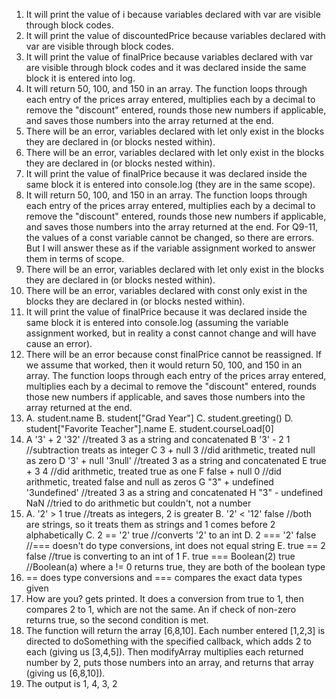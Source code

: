 1. It will print the value of i because variables declared with var are visible through block codes.
2. It will print the value of discountedPrice because variables declared with var are visible through block codes.
3. It will print the value of finalPrice because variables declared with var are visible through block codes and it was declared inside the same block it is entered into log.
4. It will return 50, 100, and 150 in an array. The function loops through each entry of the prices array entered, multiplies each by a decimal to remove the "discount" entered, rounds those new numbers if applicable, and saves those numbers into the array returned at the end.
5. There will be an error, variables declared with let only exist in the blocks they are declared in (or blocks nested within).
6. There will be an error, variables declared with let only exist in the blocks they are declared in (or blocks nested within).
7. It will print the value of finalPrice because it was declared inside the same block it is entered into console.log (they are in the same scope).
8. It will return 50, 100, and 150 in an array. The function loops through each entry of the prices array entered, multiplies each by a decimal to remove the "discount" entered, rounds those new numbers if applicable, and saves those numbers into the array returned at the end.
   For Q9-11, the values of a const variable cannot be changed, so there are errors. But I will answer these as if the variable assignment worked to answer them in terms of scope.
9. There will be an error, variables declared with let only exist in the blocks they are declared in (or blocks nested within).
10. There will be an error, variables declared with const only exist in the blocks they are declared in (or blocks nested within).
11. It will print the value of finalPrice because it was declared inside the same block it is entered into console.log (assuming the variable assignment worked, but in reality a const cannot change and will have cause an error).
12. There will be an error because const finalPrice cannot be reassigned. If we assume that worked, then it would return 50, 100, and 150 in an array. The function loops through each entry of the prices array entered, multiplies each by a decimal to remove the "discount" entered, rounds those new numbers if applicable, and saves those numbers into the array returned at the end.
13. A. student.name
    B. student["Grad Year"]
    C. student.greeting()
    D. student["Favorite Teacher"].name
    E. student.courseLoad[0]
14. A '3' + 2
    '32'            //treated 3 as a string and concatenated
    B '3' - 2
    1               //subtraction treats as integer
    C 3 + null
    3               //did arithmetic, treated null as zero
    D '3' + null
    '3null'         //treated 3 as a string and concatenated
    E true + 3
    4               //did arithmetic, treated true as one
    F false + null
    0               //did arithmetic, treated false and null as zeros
    G "3" + undefined
    '3undefined'    //treated 3 as a string and concatenated
    H "3" - undefined
    NaN             //tried to do arithmetic but couldn't, not a number
15. A. '2' > 1
    true            //treats as integers, 2 is greater
    B. '2' < '12'
    false           //both are strings, so it treats them as strings and 1 comes before 2 alphabetically
    C. 2 == '2'
    true            //converts '2' to an int
    D. 2 === '2'
    false           //=== doesn't do type conversions, int does not equal string
    E. true == 2
    false           //true is converting to an int of 1
    F. true === Boolean(2)
    true            //Boolean(a) where a != 0 returns true, they are both of the boolean type
16. == does type conversions and === compares the exact data types given
17. How are you? gets printed. It does a conversion from true to 1, then compares 2 to 1, which are not the same. An if check of non-zero returns true, so the second condition is met.
19. The function will return the array [6,8,10]. Each number entered [1,2,3] is directed to doSomething with the specified callback, which adds 2 to each (giving us [3,4,5]). Then modifyArray multiplies each returned number by 2, puts those numbers into an array, and returns that array (giving us [6,8,10]).
21. The output is 1, 4, 3, 2 
